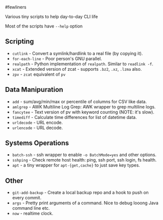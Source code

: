 #fewliners

Various tiny scripts to help day-to-day CLI life

Most of the scripts have `--help` option

## Scripting
* `cutlink`  - Convert a symlink/hardlink to a real file (by copying it).
* `for-each-line` - Poor person's GNU parallel.
* `realpath` - Python implementation of `realpath`. Similar to `readlink -f`.
* `xcat` - Extended version of zcat - supports `.bz2`, `.xz`, `.lzma` also.
* `zpv`  - `zcat` equivalent of `pv`

## Data Manipuration
* `add`       - sum/avg/min/max or percentile of columns for CSV like data.
* `amlgrep`   - AWK Multiline Log Grep: AWK wrapper to grep multiline logs.
* `fancytee`  - Text version of pv with keyword counting (NOTE: it's slow).
* `timediff`  - Calculate time differences for list of datetime data.
* `urldecode` - URL encode.
* `urlencode` - URL decode.

## Systems Operations
* `batch-ssh` - ssh wrapper to enable `-o BatchMode=yes` and other options.
* `sshping`  - Check remote host health: ping, ssh port, ssh login, fs health.
* `apt`  - a tiny wrapper for `apt-{get,cache}` to just save key types.

## Other
* `git-add-backup` - Create a local backup repo and a hook to push on every commit.
* `args`  - Pretty print arguments of a command. Nice to debug looong Java command line etc.
* `now`  - realtime clock.

